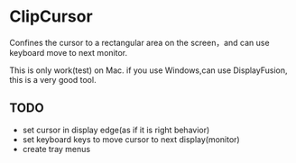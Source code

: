 # ClipCursor
Confines the cursor to a rectangular area on the screen，and can use keyboard move to next monitor.

This is only work(test) on Mac. if you use Windows,can use DisplayFusion, this is a very good tool.

## TODO
- set cursor in display edge(as if it is right behavior)
- set keyboard keys to move cursor to next display(monitor)
- create tray menus
